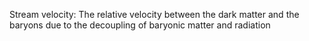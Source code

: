 Stream velocity: The relative velocity between the dark matter and the baryons due to the decoupling of baryonic matter and radiation
